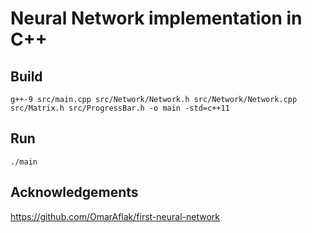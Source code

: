 # Neural Network implementation in C++

## Build
`g++-9 src/main.cpp src/Network/Network.h src/Network/Network.cpp src/Matrix.h src/ProgressBar.h -o main -std=c++11`

## Run
`./main`

## Acknowledgements

https://github.com/OmarAflak/first-neural-network
